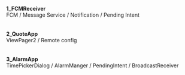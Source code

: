 **1_FCMReceiver**</br>
FCM / Message Service / Notification / Pending Intent </br>
<br></br>
**2_QuoteApp**</br>
ViewPager2 / Remote config</br>
<br></br>
**3_AlarmApp**</br>
TimePickerDialog / AlarmManger / PendingIntent / BroadcastReceiver</br>
